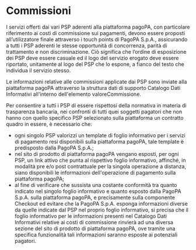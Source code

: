 # Commissioni

I servizi offerti dai vari PSP aderenti alla piattaforma pagoPA, con particolare riferimento ai costi di commissione sui pagamenti, devono essere proposti all’utilizzatore finale attraverso i touch points di PagoPA S.p.A., assicurando a tutti i PSP aderenti le stesse opportunità di concorrenza, parità di trattamento e non discriminazione. Ciò significa che l’ordine di esposizione dei PSP deve essere casuale ed il logo del servizio erogato deve essere riportato, unitamente al logo del PSP che lo espone, a fianco del testo che individua il servizio stesso.&#x20;

Le informazioni relative alle commissioni applicate dai PSP sono inviate alla piattaforma pagoPA attraverso la struttura dati di supporto Catalogo Dati Informativi all'interno dell'elemento valoreCommissione.&#x20;

Per consentire a tutti i PSP di essere rispettosi della normativa in materia di trasparenza bancaria, nei confronti di tutti quei soggetti pagatori che non hanno con quello specifico PSP selezionato sulla piattaforma un contratto quadro in essere, è necessario che:

* ogni singolo PSP valorizzi un template di foglio informativo per i servizi di pagamento resi disponibili sulla piattaforma pagoPA, tale template è predisposto dalla PagoPA S.p.A.;
* nel sito di prodotto di piattaforma pagoPA vengano esposti, per ogni PSP, un link attivo che punta al rispettivo foglio informativo, affinché, in modalità pre e/o post contrattuale per la singola operazione a distanza, siano disponibili le informazioni dell'operazione di pagamento sulla piattaforma pagoPA;
* al fine di verificare che sussista una costante conformità tra quanto indicato nel singolo foglio informativo e quanto esposto dalla PagoPA S.p.A. sulla piattaforma pagoPA, e precisamente sulla componente Checkout ed evitare che la PagoPA S.p.A. esponga informazioni diverse da quelle indicate dal PSP nel proprio foglio informativo, si precisa che il foglio informativo per le informazioni presenti nel Catalogo Dati Informativi relative ai costi di commissione rinvierà ad una diversa sezione del sito di prodotto di piattaforma pagoPA, ove tramite una specifica funzionalità tali informazioni saranno esposte ai potenziali pagatori.

